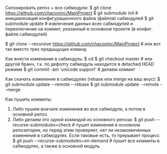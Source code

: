 Склонировать репоз + все сабмодули:
$ git clone https://github.com/chaconinc/MainProject
$ git submodule init # инициализация конфигурационного файла (файлов) сабмодулей
$ git submodule update # извлечение данных всех сабмодулей и переключение на коммит, указанный в основном проекте (в конфиг. файле сабмодулей)

$ git clone --recursive https://github.com/chaconinc/MainProject # или вот так вместо трех предыщущих команд

Как внести изменения в сабмодуль:
$ cd <submodule>
$ git checkout master # или другой бранч, т.к. по дефолту сабмодуль находится в detached HEAD режиме
$ git commit -am 'unicode support' # делаем коммит

Как скачать изменения в сабмодулях (rebase или merge на ваш вкус):
$ git submodule update --remote --rebase
$ git submodule update --remote --merge


Как пушить коммиты:
1. Либо пушим вначале изменения во все сабмодули, а потом в основной репоз
2. Либо делаем это одной командой из основного репоза:
$ git push --recurse-submodules=check # пушит изменения в основном репозитории, но перед этим проверяет, нет ли незакомиченных изменений в сабмодулях. Если таковые есть, то прерывает процесс
$ git push --recurse-submodules=on-demand # пушит все коммиты в сабмодулях, а также в основной модуль